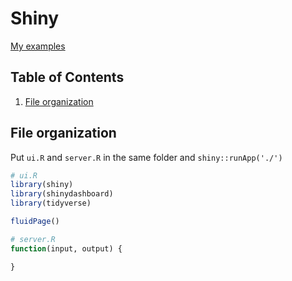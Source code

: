 # Shiny
[My examples](../Examples/Shiny/)

## Table of Contents
1. [File organization](#file-organization)


## File organization

Put `ui.R` and `server.R` in the same folder and `shiny::runApp('./')`
```r
# ui.R
library(shiny)
library(shinydashboard)
library(tidyverse)

fluidPage()
```

```r
# server.R
function(input, output) {

}
```
